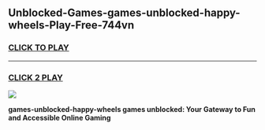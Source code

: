 
## Unblocked-Games-games-unblocked-happy-wheels-Play-Free-744vn
<h3>
<a href="https://premium76.site?title=games-unblocked-happy-wheels&ref=17A">CLICK TO PLAY</a></h3>
<hr>

<h3>
<a href="https://premium76.site?title=games-unblocked-happy-wheels&ref=17A">CLICK 2 PLAY</a>
  
</h3>

<a href="https://premium76.site?title=games-unblocked-happy-wheels&ref=17A"><img src="https://clearcache.store/games.png"></a>


**games-unblocked-happy-wheels games unblocked: Your Gateway to Fun and Accessible Online Gaming**
